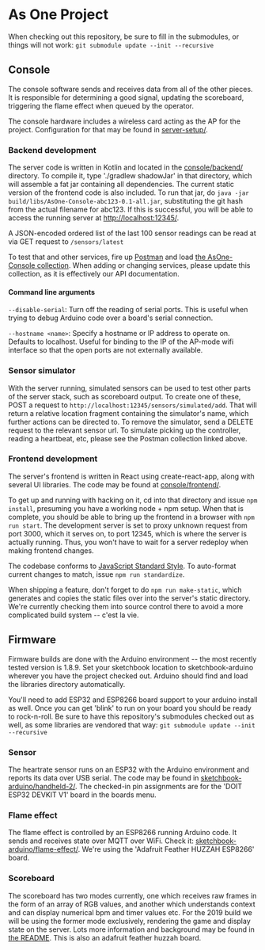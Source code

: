# As One Project

When checking out this repository, be sure to fill in the submodules, or things will not work: `git submodule update --init --recursive`

## Console

The console software sends and receives data from all of the other pieces. It is responsible for determining a good signal, updating the scoreboard, triggering the flame effect when queued by the operator.

The console hardware includes a wireless card acting as the AP for the project. Configuration for that may be found in [server-setup/](./server-setup/).

### Backend development

The server code is written in Kotlin and located in the [console/backend/](./console/backend/) directory. To compile it, type './gradlew shadowJar' in that directory, which will assemble a fat jar containing all dependencies. The current static version of the frontend code is also included. To run that jar, do `java -jar build/libs/AsOne-Console-abc123-0.1-all.jar`, substituting the git hash from the actual filename for abc123. If this is successful, you will be able to access the running server at [http://localhost:12345/](http://localhost:12345/).

A JSON-encoded ordered list of the last 100 sensor readings can be read at via GET request to `/sensors/latest`

To test that and other services, fire up [Postman](https://www.getpostman.com/) and load [the AsOne-Console collection](./console/AsOne-Console.postman_collection.json). When adding or changing services, please update this collection, as it is effectively our API documentation.

#### Command line arguments

`--disable-serial`: Turn off the reading of serial ports. This is useful when trying to debug Arduino code over a board's serial connection.

`--hostname <name>`: Specify a hostname or IP address to operate on. Defaults to localhost. Useful for binding to the IP of the AP-mode wifi interface so that the open ports are not externally available.

### Sensor simulator

With the server running, simulated sensors can be used to test other parts of the server stack, such as scoreboard output. To create one of these, POST a request to `http://localhost:12345/sensors/simulated/add`. That will return a relative location fragment containing the simulator's name, which further actions can be directed to. To remove the simulator, send a DELETE request to the relevant sensor url. To simulate picking up the controller, reading a heartbeat, etc, please see the Postman collection linked above.

### Frontend development

The server's frontend is written in React using create-react-app, along with several UI libraries. The code may be found at [console/frontend/](./console/frontend/).

To get up and running with hacking on it, cd into that directory and issue `npm install`, presuming you have a working node + npm setup. When that is complete, you should be able to bring up the frontend in a browser with `npm run start`. The development server is set to proxy unknown request from port 3000, which it serves on, to port 12345, which is where the server is actually running. Thus, you won't have to wait for a server redeploy when making frontend changes.

The codebase conforms to [JavaScript Standard Style](https://standardjs.com/). To auto-format current changes to match, issue `npm run standardize`.

When shipping a feature, don't forget to do `npm run make-static`, which generates and copies the static files over into the server's static directory. We're currently checking them into source control there to avoid a more complicated build system -- c'est la vie.

## Firmware

Firmware builds are done with the Arduino environment -- the most recently tested version is 1.8.9. Set your sketchbook location to sketchbook-arduino wherever you have the project checked out. Arduino should find and load the libraries directory automatically.

You'll need to add ESP32 and ESP8266 board support to your arduino install as well. Once you can get 'blink' to run on your board you should be ready to rock-n-roll. Be sure to have this repository's submodules checked out as well, as some libraries are vendored that way: `git submodule update --init --recursive`

### Sensor

The heartrate sensor runs on an ESP32 with the Arduino environment and reports its data over USB serial. The code may be found in [sketchbook-arduino/handheld-2/](./sketchbook-arduino/handheld-2/). The checked-in pin assignments are for the 'DOIT ESP32 DEVKIT V1' board in the boards menu.

### Flame effect

The flame effect is controlled by an ESP8266 running Arduino code. It sends and receives state over MQTT over WiFi. Check it: [sketchbook-arduino/flame-effect/](./sketchbook-arduino/flame-effect/). We're using the 'Adafruit Feather HUZZAH ESP8266' board.

### Scoreboard

The scoreboard has two modes currently, one which receives raw frames in the form of an array of RGB values, and another which understands context and can display numerical bpm and timer values etc. For the 2019 build we will be using the former mode exclusively, rendering the game and display state on the server. Lots more information and background may be found in [the README](./sketchbook-arduino/scoreboard/README.md). This is also an adafruit feather huzzah board.

